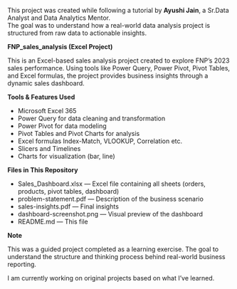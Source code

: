 This project was created while following a tutorial by **Ayushi Jain**, a Sr.Data Analyst and Data Analytics Mentor.  
The goal was to understand how a real-world data analysis project is structured from raw data to actionable insights.

**FNP_sales_analysis (Excel Project)**

This is an Excel-based sales analysis project created to explore FNP’s 2023 sales performance. Using tools like Power Query, Power Pivot, Pivot Tables, and Excel formulas, the project provides business insights through a dynamic sales dashboard.

**Tools & Features Used**
- Microsoft Excel 365
- Power Query for data cleaning and transformation
- Power Pivot for data modeling
- Pivot Tables and Pivot Charts for analysis
- Excel formulas Index-Match, VLOOKUP, Correlation etc.
- Slicers and Timelines
- Charts for visualization (bar, line)
 
 **Files in This Repository**
- Sales_Dashboard.xlsx — Excel file containing all sheets (orders, products, pivot tables, dashboard)
- problem-statement.pdf — Description of the business scenario
- sales-insights.pdf — Final insights
- dashboard-screenshot.png — Visual preview of the dashboard
- README.md — This file

**Note**

This was a guided project completed as a learning exercise. The goal to understand the structure and thinking process behind real-world business reporting.

I am currently working on original projects based on what I’ve learned.

